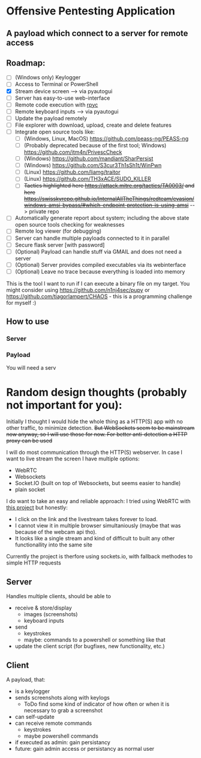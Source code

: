 # Offensive Pentesting Application

## A payload which connect to a server for remote access

## Roadmap:

- [ ] (Windows only) Keylogger 
- [ ] Access to Terminal or PowerShell
- [x] Stream device screen --> via pyautogui
- [ ] Server has easy-to-use web-interface
- [ ] Remote code execution with [rpyc](https://github.com/tomerfiliba-org/rpyc)
- [ ] Remote keyboard inputs --> via pyautogui
- [ ] Update the payload remotely
- [ ] File explorer with download, upload, create and delete features
- [ ] Integrate open source tools like:
  - [ ] (Windows, Linux, MacOS) https://github.com/peass-ng/PEASS-ng
  - [ ] (Probably deprecated because of the first tool; Windows) https://github.com/itm4n/PrivescCheck
  - [ ] (Windows) https://github.com/mandiant/SharPersist
  - [ ] (Windows) https://github.com/S3cur3Th1sSh1t/WinPwn
  - [ ] (Linux) https://github.com/liamg/traitor
  - [ ] (Linux) https://github.com/TH3xACE/SUDO_KILLER
  - [ ] ~~Tactics highlighted here https://attack.mitre.org/tactics/TA0003/ and here https://swisskyrepo.github.io/InternalAllTheThings/redteam/evasion/windows-amsi-bypass/#which-endpoint-protection-is-using-amsi~~ --> private repo
- [ ] Automatically generate report about system; including the above state open source tools checking for weaknesses
- [ ] Remote log viewer (for debugging)
- [ ] Server can handle multiple payloads connected to it in parallel
- [ ] Secure flask server [with password]
- [ ] (Optional) Payload can handle stuff via GMAIL and does not need a server
- [ ] (Optional) Server provides compiled executables via its webinterface
- [ ] (Optional) Leave no trace because everything is loaded into memory

This is the tool I want to run if I can execute a binary file on my target.
You might consider using https://github.com/n1nj4sec/pupy or https://github.com/tiagorlampert/CHAOS - this is a programming challenge for myself :)

## How to use

### Server

### Payload

You will need a serv

# Random design thoughts (probably not important for you):

Initially I thought I would hide the whole thing as a HTTP(S) app with no other traffic, to minimize detection.
~~But WebSockets seem to be mainstream now anyway, so I will use those for now. For better anti-detection a HTTP proxy can be used~~

I will do most communication through the HTTP(S) webserver. In case I want to live stream the screen I have multiple options:

- WebRTC
- Websockets
- Socket.IO (built on top of Websockets, but seems easier to handle)
- plain socket

I do want to take an easy and reliable approach: I tried using WebRTC with [this project](https://medium.com/@supersjgk/building-a-live-streaming-app-using-flask-opencv-and-webrtc-8cc8b521fa44#d598)
but honestly:

- I click on the link and the livestream takes forever to load.
- I cannot view it in multiple browser simultaniously (maybe that was because of the webcam api tho).
- It looks like a single stream and kind of difficult to built any other functionallity into the same site

Currently the project is therfore using sockets.io, with fallback methodes to simple HTTP requests

## Server

Handles multiple clients, should be able to

- receive & store/display
  - images (screenshots)
  - keyboard inputs
- send
  - keystrokes
  - maybe: commands to a powershell or something like that
- update the client script (for bugfixes, new functionality, etc.)

## Client

A payload, that:

- is a keylogger
- sends screenshots along with keylogs
  - ToDo find some kind of indicator of how often or when it is necessary to grab a screenshot
- can self-update
- can receive remote commands
  - keystrokes
  - maybe powershell commands
- if executed as admin: gain persistancy
- future: gain admin access or persistancy as normal user